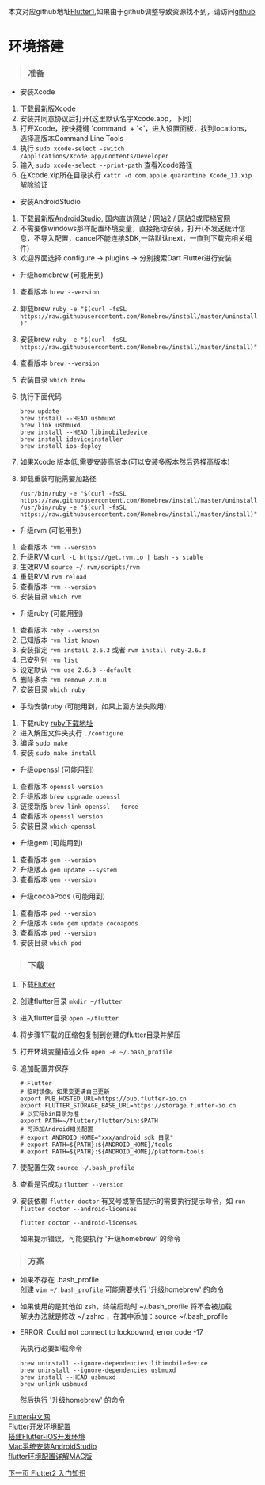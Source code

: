 本文对应github地址[Flutter1](https://github.com/DDYFlutter/LearnFlutter/blob/master/Flutter/Flutter001.md),如果由于github调整导致资源找不到，请访问[github](https://github.com/DDYFlutter/LearnFlutter)

# 环境搭建 

> ### 准备

* 安装Xcode

1. 下载最新版[Xcode](https://developer.apple.com/download/more)
2. 安装并同意协议后打开(这里默认名字Xcode.app，下同)
3. 打开Xcode，按快捷键 'command' + '<'，进入设置面板，找到locations，选择高版本Command Line Tools
4. 执行 ``` sudo xcode-select -switch /Applications/Xcode.app/Contents/Developer ```
5. 输入 ``` sudo xcode-select --print-path ``` 查看Xcode路径
6. 在Xcode.xip所在目录执行 ``` xattr -d com.apple.quarantine Xcode_11.xip ``` 解除验证
	
* 安装AndroidStudio 

1. 下载最新版[AndroidStudio](http://www.maczapp.com/15045849668668),  国内直访[网站](http://www.android-studio.org) / [网站2](https://developer.android.google.cn/studio) / [网站3](https://mac.softpedia.com/get/Development/Editors/Android-Studio.shtml#download)或爬梯[官网](https://developer.android.com/studio/index.html)
2. 不需要像windows那样配置环境变量，直接拖动安装，打开(不发送统计信息，不导入配置，cancel不能连接SDK,一路默认next，一直到下载完相关组件)
3. 欢迎界面选择 configure -> plugins -> 分别搜索Dart Flutter进行安装


* 升级homebrew (可能用到)

1. 查看版本 ``` brew --version ```
2. 卸载brew ``` ruby -e "$(curl -fsSL https://raw.githubusercontent.com/Homebrew/install/master/uninstall)" ```  
3. 安装brew ``` ruby -e "$(curl -fsSL https://raw.githubusercontent.com/Homebrew/install/master/install)" ```
4. 查看版本 ``` brew --version ``` 
5. 安装目录	 ``` which brew ```
6. 执行下面代码 

	```
	brew update
	brew install --HEAD usbmuxd
	brew link usbmuxd
	brew install --HEAD libimobiledevice
	brew install ideviceinstaller
	brew install ios-deploy
	```
7. 如果Xcode 版本低,需要安装高版本(可以安装多版本然后选择高版本)
8. 卸载重装可能需要加路径
	```
	/usr/bin/ruby -e "$(curl -fsSL https://raw.githubusercontent.com/Homebrew/install/master/uninstall)"
	/usr/bin/ruby -e "$(curl -fsSL https://raw.githubusercontent.com/Homebrew/install/master/install)"
	```

* 升级rvm (可能用到)
	
1. 查看版本 ``` rvm --version ```
2. 升级RVM ``` curl -L https://get.rvm.io | bash -s stable ```
3. 生效RVM ``` source ~/.rvm/scripts/rvm ```
4. 重载RVM ``` rvm reload ```
5. 查看版本 ``` rvm --version ```
6. 安装目录 ``` which rvm ```

* 升级ruby (可能用到)

1. 查看版本 ``` ruby --version ```
2. 已知版本 ``` rvm list known ```
3. 安装指定 ``` rvm install 2.6.3 ``` 或者 ``` rvm install ruby-2.6.3 ```
4. 已安列别 ``` rvm list ```
5. 设定默认 ``` rvm use 2.6.3 --default ```
6. 删除多余 ``` rvm remove 2.0.0 ```
7. 安装目录 ``` which ruby ```

* 手动安装ruby (可能用到，如果上面方法失败用)
	
1. 下载ruby [ruby下载地址](http://www.ruby-lang.org/en/downloads/)
2. 进入解压文件夹执行 ``` ./configure ```
3. 编译 ``` sudo make ```
4. 安装 ``` sudo make install ```

* 升级openssl (可能用到)
	
1. 查看版本 ``` openssl version ```
2. 升级版本 ``` brew upgrade openssl ```
3. 链接新版 ``` brew link openssl --force ```
4. 查看版本 ``` openssl version ```
5. 安装目录 ``` which openssl ```

* 升级gem (可能用到)
	
1. 查看版本 ``` gem --version ```
2. 升级版本 ``` gem update --system ``` 
3. 查看版本 ``` gem --version ```

* 升级cocoaPods (可能用到)
	
1. 查看版本 ``` pod --version ```
2. 升级版本 ``` sudo gem update cocoapods ```
3. 查看版本 ``` pod --version ```
4. 安装目录 ``` which pod ```

> ### 下载

1. 下载[Flutter](https://flutter.dev/docs/get-started/install/macos)
2. 创建flutter目录 ``` mkdir ~/flutter ```
3. 进入flutter目录 ``` open ~/flutter ```
4. 将步骤1下载的压缩包复制到创建的flutter目录并解压
5. 打开环境变量描述文件 ``` open -e ~/.bash_profile ```
6. 追加配置并保存
	
	```
	# Flutter
	# 临时镜像，如果变更请自己更新
	export PUB_HOSTED_URL=https://pub.flutter-io.cn
	export FLUTTER_STORAGE_BASE_URL=https://storage.flutter-io.cn
	# 以实际bin目录为准
	export PATH=~/flutter/flutter/bin:$PATH
	# 可添加Android相关配置
	# export ANDROID_HOME="xxx/android_sdk 目录" 
  	# export PATH=${PATH}:${ANDROID_HOME}/tools
  	# export PATH=${PATH}:${ANDROID_HOME}/platform-tools
	```
7. 使配置生效 ``` source ~/.bash_profile ```
8. 查看是否成功 ``` flutter --version ```
9. 安装依赖 ``` flutter doctor ``` 有叉号或警告提示的需要执行提示命令，如 ```run flutter doctor --android-licenses```

	```
	flutter doctor --android-licenses
	```
	如果提示错误，可能要执行 '升级homebrew' 的命令

> ### 方案   

* 如果不存在 .bash_profile     
创建 ``` vim ~/.bash_profile ```,可能需要执行 '升级homebrew' 的命令

* 如果使用的是其他如 zsh，终端启动时 ~/.bash_profile 将不会被加载    
解决办法就是修改 ~/.zshrc ，在其中添加：source ~/.bash_profile

* ERROR: Could not connect to lockdownd, error code -17  

	先执行必要卸载命令
	
	```
	brew uninstall --ignore-dependencies libimobiledevice
	brew uninstall --ignore-dependencies usbmuxd
	brew install --HEAD usbmuxd
	brew unlink usbmuxd
	```
	然后执行 '升级homebrew' 的命令






[Flutter中文网](https://flutterchina.club/flutter-for-ios/)   
[Flutter开发环境配置](https://segmentfault.com/a/1190000016878485)    
[搭建Flutter-iOS开发环境](https://www.cnblogs.com/lovestarfish/p/10628205.html)    
[Mac系统安装AndroidStudio](https://www.jianshu.com/p/d6421d2d62df)   
[flutter环境配置详解MAC版](https://www.jianshu.com/p/b50a92afbef1)


[下一页 Flutter2 入门知识](https://github.com/DDYFlutter/LearnFlutter/blob/master/Flutter/Flutter002.md)